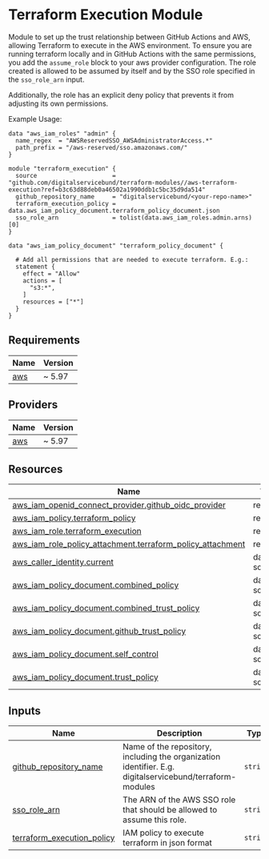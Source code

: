 # Terraform Execution Module

Module to set up the trust relationship between GitHub Actions and AWS, allowing Terraform to execute in the AWS
environment. To ensure you are running terraform locally and in GitHub Actions with the same permissions, you add the
`assume_role` block to your aws provider configuration.
The role created is allowed to be assumed by itself and by the SSO role specified in the `sso_role_arn` input.

Additionally, the role has an explicit deny policy that prevents it from adjusting its own permissions.

Example Usage:

```hcl
data "aws_iam_roles" "admin" {
  name_regex  = "AWSReservedSSO_AWSAdministratorAccess.*"
  path_prefix = "/aws-reserved/sso.amazonaws.com/"
}

module "terraform_execution" {
  source                     = "github.com/digitalservicebund/terraform-modules//aws-terraform-execution?ref=b3c63d88deb0a46502a1990ddb1c5bc35d9da514"
  github_repository_name     = "digitalservicebund/<your-repo-name>"
  terraform_execution_policy = data.aws_iam_policy_document.terraform_policy_document.json
  sso_role_arn               = tolist(data.aws_iam_roles.admin.arns)[0]
}

data "aws_iam_policy_document" "terraform_policy_document" {

  # Add all permissions that are needed to execute terraform. E.g.:
  statement {
    effect = "Allow"
    actions = [
      "s3:*",
    ]
    resources = ["*"]
  }
}
```

<!-- BEGIN_TF_DOCS -->

## Requirements

| Name                                                   | Version |
| ------------------------------------------------------ | ------- |
| <a name="requirement_aws"></a> [aws](#requirement_aws) | ~ 5.97  |

## Providers

| Name                                             | Version |
| ------------------------------------------------ | ------- |
| <a name="provider_aws"></a> [aws](#provider_aws) | ~ 5.97  |

## Resources

| Name                                                                                                                                                                 | Type        |
| -------------------------------------------------------------------------------------------------------------------------------------------------------------------- | ----------- |
| [aws_iam_openid_connect_provider.github_oidc_provider](https://registry.terraform.io/providers/hashicorp/aws/latest/docs/resources/iam_openid_connect_provider)      | resource    |
| [aws_iam_policy.terraform_policy](https://registry.terraform.io/providers/hashicorp/aws/latest/docs/resources/iam_policy)                                            | resource    |
| [aws_iam_role.terraform_execution](https://registry.terraform.io/providers/hashicorp/aws/latest/docs/resources/iam_role)                                             | resource    |
| [aws_iam_role_policy_attachment.terraform_policy_attachment](https://registry.terraform.io/providers/hashicorp/aws/latest/docs/resources/iam_role_policy_attachment) | resource    |
| [aws_caller_identity.current](https://registry.terraform.io/providers/hashicorp/aws/latest/docs/data-sources/caller_identity)                                        | data source |
| [aws_iam_policy_document.combined_policy](https://registry.terraform.io/providers/hashicorp/aws/latest/docs/data-sources/iam_policy_document)                        | data source |
| [aws_iam_policy_document.combined_trust_policy](https://registry.terraform.io/providers/hashicorp/aws/latest/docs/data-sources/iam_policy_document)                  | data source |
| [aws_iam_policy_document.github_trust_policy](https://registry.terraform.io/providers/hashicorp/aws/latest/docs/data-sources/iam_policy_document)                    | data source |
| [aws_iam_policy_document.self_control](https://registry.terraform.io/providers/hashicorp/aws/latest/docs/data-sources/iam_policy_document)                           | data source |
| [aws_iam_policy_document.trust_policy](https://registry.terraform.io/providers/hashicorp/aws/latest/docs/data-sources/iam_policy_document)                           | data source |

## Inputs

| Name                                                                                                            | Description                                                                                              | Type     | Default | Required |
| --------------------------------------------------------------------------------------------------------------- | -------------------------------------------------------------------------------------------------------- | -------- | ------- | :------: |
| <a name="input_github_repository_name"></a> [github_repository_name](#input_github_repository_name)             | Name of the repository, including the organization identifier. E.g. digitalservicebund/terraform-modules | `string` | n/a     |   yes    |
| <a name="input_sso_role_arn"></a> [sso_role_arn](#input_sso_role_arn)                                           | The ARN of the AWS SSO role that should be allowed to assume this role.                                  | `string` | `null`  |    no    |
| <a name="input_terraform_execution_policy"></a> [terraform_execution_policy](#input_terraform_execution_policy) | IAM policy to execute terraform in json format                                                           | `string` | n/a     |   yes    |

<!-- END_TF_DOCS -->
